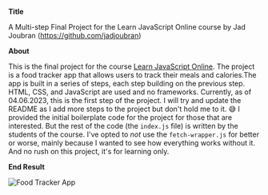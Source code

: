 **Title**

A Multi-step Final Project for the Learn JavaScript Online course by Jad Joubran
(https://github.com/jadjoubran)

**About**

This is the final project for the course [Learn JavaScript Online](https://learnjavascript.online). The project is a
food tracker app that allows users to track their meals and calories.The app is built in a series of steps, each step
building on the previous step. HTML, CSS, and JavaScript are used and no frameworks. Currently, as of 04.06.2023, this
is the first step of the project. I will try and update the README as I add more steps to the project but don't hold me
to it. 😅 I provided the initial boilerplate code for the project for those that are interested. But the rest of
the code (the `index.js` file) is written by the students of the course. I've opted to _not_ use the
`fetch-wrapper.js` for better or worse, mainly because I wanted to see how everything works without it. And no rush
on this project, it's for learning only.


**End Result**

![Food Tracker App](https://github.com/jim3/Multi-Step-Final-Project-FoodTracker/blob/main/final-project.gif)
